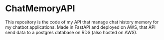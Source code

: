 # ChatMemoryAPI
This repository is the code of my API that manage chat history memory for my chatbot applications. Made in FastAPI and deployed on AWS, that API send data to a postgres database on RDS (also hosted on AWS).
